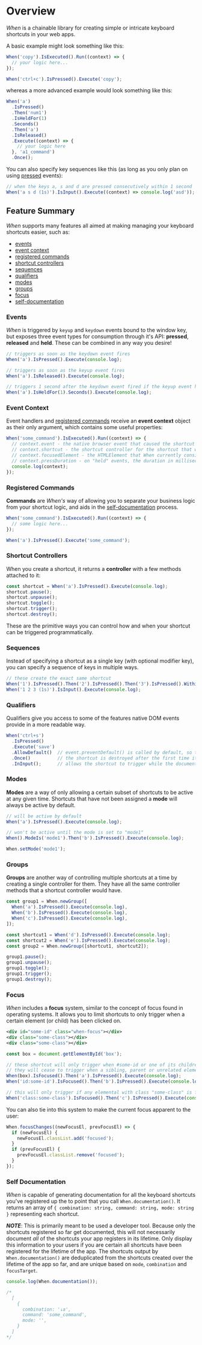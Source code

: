 # Overview

*When* is a chainable library for creating simple or intricate keyboard shortcuts in your web apps.

A basic example might look something like this:

```javascript
When('copy').IsExecuted().Run((context) => {
  // your logic here...
});

When('ctrl+c').IsPressed().Execute('copy');
```

whereas a more advanced example would look something like this:

```javascript
When('a')
  .IsPressed()
  .Then('num1')
  .IsHeldFor(1)
  .Seconds()
  .Then('a')
  .IsReleased()
  .Execute((context) => {
    // your logic here
  }, 'a1_command')
  .Once();
```

You can also specify key sequences like this (as long as you only plan on using [pressed](/features/events/#pressed) events):

```javascript
// when the keys a, s and d are pressed consecutively within 1 second
When('a s d (1s)').IsInput().Execute((context) => console.log('asd'));
```

## Feature Summary

*When* supports many features all aimed at making managing your keyboard shortcuts easier, such as:

- [events](#events)
- [event context](#event-context)
- [registered commands](#registered-commands)
- [shortcut controllers](#shortcut-controllers)
- [sequences](#sequences)
- [qualifiers](#qualifiers)
- [modes](#modes)
- [groups](#groups)
- [focus](#focus)
- [self-documentation](#self-documentation)

### Events

*When* is triggered by `keyup` and `keydown` events bound to the window key, but exposes three event types for consumption through it's API: **pressed**, **released** and **held**.  These can be combined in any way you desire!

```javascript
// triggers as soon as the keydown event fires
When('a').IsPressed().Execute(console.log);

// triggers as soon as the keyup event fires
When('a').IsReleased().Execute(console.log);

// triggers 1 second after the keydown event fired if the keyup event has not yet fired
When('a').IsHeldFor(1).Seconds().Execute(console.log);
```

### Event Context

Event handlers and [registered commands](#registered-commands) receive an **event context** object as their only argument, which contains some useful properties:

```javascript
When('some_command').IsExecuted().Run((context) => {
  // context.event - the native browser event that caused the shortcut to be fulfilled (depending on what the last event is in the shortcut's sequence)
  // context.shortcut - the shortcut controller for the shortcut that was triggered
  // context.focusedElement - the HTMLElement that When currently considers to be focused based on its built in focus system
  // context.pressDuration - on "held" events, the duration in milliseconds the key was held for (if the last event in the shortcut's sequence was a "held" event)
  console.log(context);
});
```

### Registered Commands

**Commands** are *When's* way of allowing you to separate your business logic from your shortcut logic, and aids in the [self-documentation](#self-documentation) process.

```javascript
When('some_command').IsExecuted().Run((context) => {
  // some logic here...
});

When('a').IsPressed().Execute('some_command');
```

### Shortcut Controllers

When you create a shortcut, it returns a **controller** with a few methods attached to it:

```javascript
const shortcut = When('a').IsPressed().Execute(console.log);
shortcut.pause();
shortcut.unpause();
shortcut.toggle();
shortcut.trigger();
shortcut.destroy();
```

These are the primitive ways you can control how and when your shortcut can be triggered programmatically.

### Sequences

Instead of specifying a shortcut as a single key (with optional modifier key), you can specify a sequence of keys in multiple ways.

```javascript
// these create the exact same shortcut
When('1').IsPressed().Then('2').IsPressed().Then('3').IsPressed().Within(1).Seconds().Execute(console.log);
When('1 2 3 (1s)').IsInput().Execute(console.log);
```

### Qualifiers

Qualifiers give you access to some of the features native DOM events provide in a more readable way.

```javascript
When('ctrl+s')
  .IsPressed()
  .Execute('save')
  .AllowDefault()  // event.preventDefault() is called by default, so this qualifier allows default browser behaviour, in this case, opening a Save prompt
  .Once()          // the shortcut is destroyed after the first time it triggers
  .InInput();      // allows the shortcut to trigger while the document.activeElement is an input element (input/textarea/select)
```

### Modes

**Modes** are a way of only allowing a certain subset of shortcuts to be active at any given time.  Shortcuts that have not been assigned a **mode** will always be active by default.

```javascript
// will be active by default
When('a').IsPressed().Execute(console.log);

// won't be active until the mode is set to "mode1"
When().ModeIs('mode1').Then('b').IsPressed().Execute(console.log);

When.setMode('mode1');
```

### Groups

**Groups** are another way of controlling multiple shortcuts at a time by creating a single controller for them.  They have all the same controller methods that a shortcut controller would have.

```javascript
const group1 = When.newGroup([
  When('a').IsPressed().Execute(console.log),
  When('b').IsPressed().Execute(console.log),
  When('c').IsPressed().Execute(console.log),
]);

const shortcut1 = When('d').IsPressed().Execute(console.log);
const shortcut2 = When('e').IsPressed().Execute(console.log);
const group2 = When.newGroup([shortcut1, shortcut2]);

group1.pause();
group1.unpause();
group1.toggle();
group1.trigger();
group1.destroy();
```

### Focus

*When* includes a **focus** system, similar to the concept of focus found in operating systems. It allows you to limit shortcuts to only trigger when a certain element (or child) has been clicked on.
```xml
<div id="some-id" class="when-focus"></div>
<div class="some-class"></div>
<div class="some-class"></div>
```

```javascript
const box = document.getElementById('box');

// these shortcut will only trigger when #some-id or one of its children were the last element to have been clicked.
// they will cease to trigger when a sibling, parent or unrelated element has been clicked.
When(box).IsFocused().Then('a').IsPressed().Execute(console.log);
When('id:some-id').IsFocused().Then('b').IsPressed().Execute(console.log);

// this will only trigger if any elemental with class "some-class" is focused
When('class:some-class').IsFocused().Then('c').IsPressed().Execute(console.log);
```

You can also tie into this system to make the current focus apparent to the user:

```javascript
When.focusChanges((newFocusEl, prevFocusEl) => {
  if (newFocusEl) {
    newFocusEl.classList.add('focused');
  }
  if (prevFocusEl) {
    prevFocusEl.classList.remove('focused');
  }
});
```

### Self Documentation

*When* is capable of generating documentation for all the keyboard shortcuts you've registered up the to point that you call `When.documentation()`.  It returns an array of `{ combination: string, command: string, mode: string }` representing each shortcut.

***NOTE***: This is primarily meant to be used a developer tool.  Because only the shortcuts registered so far get documented, this will not necessarily document *all* of the shortcuts your app registers in its lifetime.  Only display this information to your users if you are certain all shortcuts have been registered for the lifetime of the app.  The shortcuts output by `When.documentation()` are deduplicated from the shortcuts created over the lifetime of the app so far, and are unique based on `mode`, `combination` and `focusTarget`.

```javascript
console.log(When.documentation());

/*
  [
    {
      combination: '↓a',
      command: 'some_command',
      mode: '',
    }
  ]
*/
```